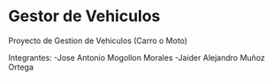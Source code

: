 # Gestor de Vehiculos
Proyecto de Gestion de Vehiculos (Carro o Moto)

Integrantes: 
-Jose Antonio Mogollon Morales
-Jaider Alejandro Muñoz Ortega 


